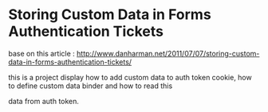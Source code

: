 # Storing Custom Data in Forms Authentication Tickets

base on this article : http://www.danharman.net/2011/07/07/storing-custom-data-in-forms-authentication-tickets/

this is a project display how to add custom data to auth token cookie, how to define custom data binder and how to read this 

data from auth token.
